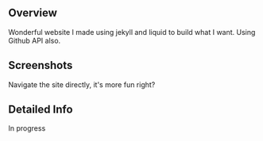 <!---
Gregoire Boiron <gregoire.boiron@gmail.com>
Copyright (c) 2018 Gregoire Boiron  All Rights Reserved.
--->

Overview
--------------------
Wonderful website I made using jekyll and liquid to build what I want. Using Github API also.

Screenshots
--------------------
Navigate the site directly, it's more fun right?

Detailed Info
--------------------
In progress